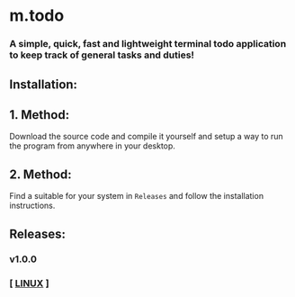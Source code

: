 # m.todo
### A simple, quick, fast and lightweight terminal todo application to keep track of general tasks and duties!

## Installation:
## 1. Method:
   Download the source code and compile it yourself and setup a way
   to run the program from anywhere in your desktop.
## 2. Method:
   Find a suitable for your system in `Releases` and follow the installation instructions.

## Releases:
### v1.0.0  
### [ [LINUX](https://github.com/xMo-101/m.todo/releases/tag/v1.0.0) ]
